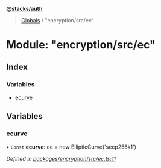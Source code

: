 **[@stacks/auth](../README.md)**

> [Globals](../globals.md) / "encryption/src/ec"

# Module: "encryption/src/ec"

## Index

### Variables

- [ecurve](_encryption_src_ec_.md#ecurve)

## Variables

### ecurve

• `Const` **ecurve**: ec = new EllipticCurve('secp256k1')

_Defined in [packages/encryption/src/ec.ts:11](https://github.com/blockstack/blockstack.js/blob/26419086/packages/encryption/src/ec.ts#L11)_
